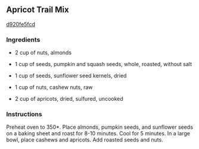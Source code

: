 ## Apricot Trail Mix

[d920fe5fcd](http://www.food.com/recipe/apricot-trail-mix-492190)

### Ingredients

 - 2 cup of nuts, almonds

 - 1 cup of seeds, pumpkin and squash seeds, whole, roasted, without salt

 - 1 cup of seeds, sunflower seed kernels, dried

 - 1 cup of nuts, cashew nuts, raw

 - 2 cup of apricots, dried, sulfured, uncooked

### Instructions

Preheat oven to 350*. Place almonds, pumpkin seeds, and sunflower seeds on a baking sheet and roast for 8-10 minutes. Cool for 5 minutes. In a large bowl, place cashews and apricots. Add roasted seeds and nuts.